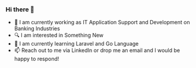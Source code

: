 ### Hi there 👋

- 🔭 I am currently working as IT Application Support and Development on Banking Industries
- 🔍 I am interested in Something New
- 🌱 I am currently learning Laravel and Go Language
- 📫 Reach out to me via LinkedIn or drop me an email and I would be happy to respond!
